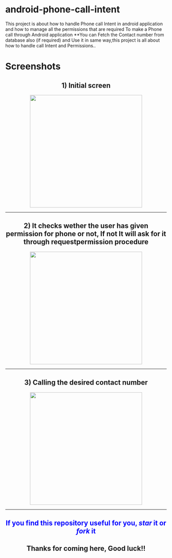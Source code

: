# android-phone-call-intent
This project is about how to handle Phone call Intent in android application and how to manage all the permissions that are required To make a Phone call through Android application
**You can Fetch the Contact number from database also (if required) and Use it in same way,this project is all about how to handle call Intent and Permissions..

<h1>Screenshots</h1>
 
 <h2 align="center"> 1) Initial screen </h2>
 <p align="center">
   <img src="https://user-images.githubusercontent.com/25576526/32298408-3b289ebe-bf78-11e7-8624-cba6c5898c2e.jpeg" width="350"/>
 </p>
 <hr>
 
 <h2 align="center"> 2) It checks wether the user has given permission for phone or not, If not It will ask for it through requestpermission procedure </h2>
 <p align="center">
   <img src="https://user-images.githubusercontent.com/25576526/32298533-86e1a40e-bf78-11e7-83b9-2f43621dcded.jpeg" width="350"/>
 </p>
 <hr>
 
 <h2 align="center"> 3) Calling the desired contact number </h2>
 <p align="center">
   <img src="https://user-images.githubusercontent.com/25576526/32298728-1721c620-bf79-11e7-8014-7905711931b9.jpeg" width="350"/>
 </p>
 <hr>
 
 <h2 align="center" style="color:blue"> If you find this repository useful for you, <i>star</i> it or <i>fork</i> it </h2>
 <h2 align="center"> Thanks for coming here, Good luck!! </h2>
